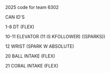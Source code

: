 2025 code for team 6302

CAN ID'S

1-8 DT (FLEX)

10-11 ELEVATOR (11 IS KFOLLOWER) ((SPARKS))

12 WRIST (SPARK W ABSOLUTE)

20 BALL INTAKE (FLEX)

21 CORAL INTAKE (FLEX)
